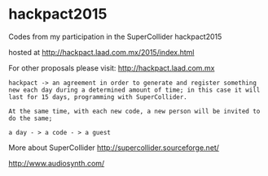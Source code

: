 # hackpact2015
Codes from my participation in the SuperCollider hackpact2015

hosted at http://hackpact.laad.com.mx/2015/index.html

For other proposals please visit:
http://hackpact.laad.com.mx
	

	hackpact -> an agreement in order to generate and register something new each day during a determined amount of time; in this case it will last for 15 days, programming with SuperCollider.

	At the same time, with each new code, a new person will be invited to do the same;

	a day - > a code - > a guest




More about SuperCollider
http://supercollider.sourceforge.net/

http://www.audiosynth.com/
